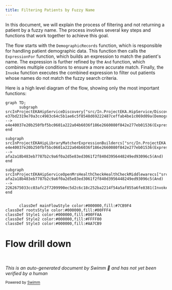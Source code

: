 ```yaml
---
title: Filtering Patients by Fuzzy Name
---
```

In this document, we will explain the process of filtering and not returning a patient by a fuzzy name. The process involves several key steps and functions that work together to achieve this goal.

The flow starts with the `DemographicRecords` function, which is responsible for handling patient demographic data. This function then calls the `ExpressionFor` function, which builds an expression to match the patient's name. The expression is further refined by the `And` function, which combines multiple conditions to ensure a more accurate match. Finally, the `Invoke` function executes the combined expression to filter out patients whose names do not match the fuzzy search criteria.

Here is a high level diagram of the flow, showing only the most important functions:

```mermaid
graph TD;
      subgraph srcInProjectEKAHipServiceDiscovery["src/In.ProjectEKA.HipService/Discovery"]
e37bd2319e70a3cc4983c64c5b1ae6c5f8548d69222487ceffab4be1c069d09a(DemographicRecords) --> e4e40037e20b250fbf5bc0601a222a04b6036f186e2660080f842e277eb01536(ExpressionFor)
end

subgraph srcInProjectEKAHipLibraryMatcherExpressionBuildercs["src/In.ProjectEKA.HipLibrary/Matcher/ExpressionBuilder.cs"]
e4e40037e20b250fbf5bc0601a222a04b6036f186e2660080f842e277eb01536(ExpressionFor) --> afa2a18b483eb7787b2c9a6f0a2d5e83ed3061f2f840d3956448249ed93096c5(And)
end

subgraph srcInProjectEKAHipServiceOpenMrsHealthCheckHealthCheckMiddlewarecs["src/In.ProjectEKA.HipService/OpenMrs/HealthCheck/HealthCheckMiddleware.cs"]
afa2a18b483eb7787b2c9a6f0a2d5e83ed3061f2f840d3956448249ed93096c5(And) --> 2262675033cc03afc2f7209990ec5d2c6c18c252ba2214f54a5af855a6fe8381(Invoke)
end


      classDef mainFlowStyle color:#000000,fill:#7CB9F4
classDef rootsStyle color:#000000,fill:#00FFF4
classDef Style1 color:#000000,fill:#00FFAA
classDef Style2 color:#000000,fill:#FFFF00
classDef Style3 color:#000000,fill:#AA7CB9
```

# Flow drill down

&nbsp;

*This is an auto-generated document by Swimm 🌊 and has not yet been verified by a human*

<SwmMeta version="3.0.0" repo-id="Z2l0aHViJTNBJTNBaGlwLXNlcnZpY2UlM0ElM0FTd2ltbS1EZW1v" repo-name="hip-service"><sup>Powered by [Swimm](/)</sup></SwmMeta>
